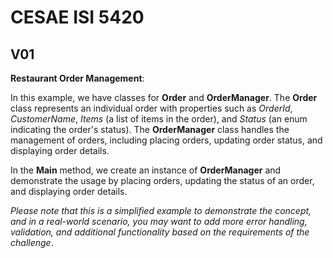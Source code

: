 # CESAE ISI 5420 
 
## V01 
 
**Restaurant Order Management**: 

In this example, we have classes for **Order** and **OrderManager**. The **Order** class represents an individual order with properties such as *OrderId*, *CustomerName*, *Items* (a list of items in the order), and *Status* (an enum indicating the order's status). The **OrderManager** class handles the management of orders, including placing orders, updating order status, and displaying order details.

In the **Main** method, we create an instance of **OrderManager** and demonstrate the usage by placing orders, updating the status of an order, and displaying order details.

*Please note that this is a simplified example to demonstrate the concept, and in a real-world scenario, you may want to add more error handling, validation, and additional functionality based on the requirements of the challenge*.
 
 